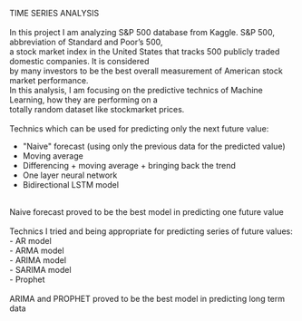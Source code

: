 TIME SERIES ANALYSIS<br>
<br>
In this project I am analyzing S&P 500 database from Kaggle. S&P 500, abbreviation of Standard and Poor’s 500,<br>
a stock market index in the United States that tracks 500 publicly traded domestic companies. It is considered <br>
by many investors to be the best overall measurement of American stock market performance.<br> 
In this analysis, I am focusing on the predictive technics of Machine Learning, how they are performing on a <br>
totally random dataset like stockmarket prices.<br>
<br>
Technics which can be used for predicting only the next future value:<br>
- "Naive" forecast (using only the previous data for the predicted value)<br>
- Moving average<br>
- Differencing + moving average + bringing back the trend<br>
- One layer neural network<br>
- Bidirectional LSTM model<br>
 <br>
Naive forecast proved to be the best model in predicting one future value<br>
<br>
Technics I tried and being appropriate for predicting series of future values:<br>
- AR model<br>
- ARMA model<br>
- ARIMA model<br>
- SARIMA model<br>
- Prophet<br>
<br>
ARIMA and PROPHET proved to be the best model in predicting long term data
<br>
